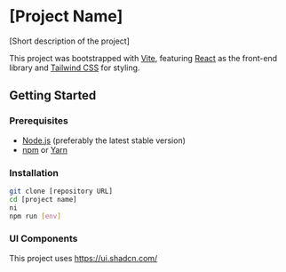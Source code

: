 # [Project Name]

[Short description of the project]

This project was bootstrapped with [Vite](https://vitejs.dev/), featuring [React](https://reactjs.org/) as the front-end library and [Tailwind CSS](https://tailwindcss.com/) for styling.

## Getting Started

### Prerequisites

- [Node.js](https://nodejs.org/) (preferably the latest stable version)
- [npm](https://www.npmjs.com/) or [Yarn](https://yarnpkg.com/)

### Installation

```sh
git clone [repository URL]
cd [project name]
ni
npm run [env]
```

### UI Components

This project uses https://ui.shadcn.com/
